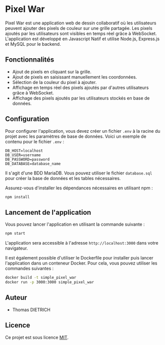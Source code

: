 # Pixel War

Pixel War est une application web de dessin collaboratif où les utilisateurs peuvent ajouter des pixels de couleur sur une grille partagée. Les pixels ajoutés par les utilisateurs sont visibles en temps réel grâce à WebSocket. L'application est développé en Javascript Natif et utilise Node.js, Express.js et MySQL pour le backend.

## Fonctionnalités

- Ajout de pixels en cliquant sur la grille.
- Ajout de pixels en saisissant manuellement les coordonnées.
- Sélection de la couleur du pixel à ajouter.
- Affichage en temps réel des pixels ajoutés par d'autres utilisateurs grâce à WebSocket.
- Affichage des pixels ajoutés par les utilisateurs stockés en base de données.

## Configuration

Pour configurer l'application, vous devez créer un fichier `.env` à la racine du projet avec les paramètres de base de données. Voici un exemple de contenu pour le fichier `.env` :

```plaintext
DB_HOST=localhost
DB_USER=username
DB_PASSWORD=password
DB_DATABASE=database_name
```

Il s'agit d'une BDD MariaDB. Vous pouvez utiliser le fichier `database.sql` pour créer la base de données et les tables nécessaires.

Assurez-vous d'installer les dépendances nécessaires en utilisant npm :

```bash
npm install
```

## Lancement de l'application

Vous pouvez lancer l'application en utilisant la commande suivante :

```bash
npm start
```

L'application sera accessible à l'adresse `http://localhost:3000` dans votre navigateur. <br>

Il est également possible d'utiliser le Dockerfile pour installer puis lancer l'application dans un conteneur Docker. Pour cela, vous pouvez utiliser les commandes suivantes :

```bash
docker build -t simple_pixel_war
docker run -p 3000:3000 simple_pixel_war
```

## Auteur

- Thomas DIETRICH

## Licence

Ce projet est sous licence [MIT](LICENSE).
